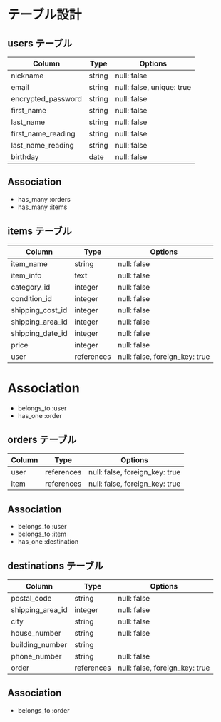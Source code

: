 # テーブル設計

## users テーブル

| Column             | Type   | Options                   |
| ------------------ | ------ | ------------------------- |
| nickname           | string | null: false               |
| email              | string | null: false, unique: true |
| encrypted_password | string | null: false               |
| first_name         | string | null: false               |
| last_name          | string | null: false               |
| first_name_reading | string | null: false               | 
| last_name_reading  | string | null: false               | 
| birthday           | date   | null: false               |


## Association

- has_many :orders
- has_many :items


## items テーブル

| Column             | Type       | Options                        |
| ------------------ | ---------- | ------------------------------ |
| item_name          | string     | null: false                    |
| item_info          | text       | null: false                    |
| category_id        | integer    | null: false                    |
| condition_id       | integer    | null: false                    | 
| shipping_cost_id   | integer    | null: false                    |
| shipping_area_id   | integer    | null: false                    |
| shipping_date_id   | integer    | null: false                    |
| price              | integer    | null: false                    |
| user               | references | null: false, foreign_key: true |


# Association

- belongs_to :user
- has_one :order


## orders テーブル

| Column             | Type       | Options                        |
| ------------------ | ---------- | ------------------------------ |
| user               | references | null: false, foreign_key: true |
| item               | references | null: false, foreign_key: true |

## Association

- belongs_to :user
- belongs_to :item
- has_one :destination

## destinations テーブル

| Column             | Type       | Options                        |
| ------------------ | ---------- | ------------------------------ |
| postal_code        | string     | null: false                    |
| shipping_area_id   | integer    | null: false                    |
| city               | string     | null: false                    |
| house_number       | string     | null: false                    | 
| building_number    | string     |                                |
| phone_number       | string     | null: false                    |
| order              | references | null: false, foreign_key: true |


## Association

- belongs_to :order